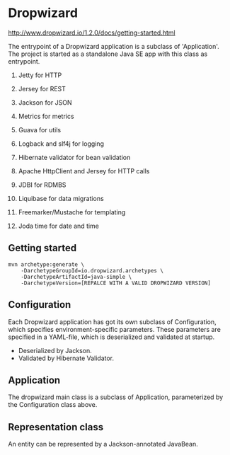# Dropwizard

http://www.dropwizard.io/1.2.0/docs/getting-started.html

The entrypoint of a Dropwizard application is a subclass of 'Application'. The project is started as a standalone Java SE app with this class as entrypoint.


1. Jetty for HTTP
2. Jersey for REST
3. Jackson for JSON
4. Metrics for metrics

5. Guava for utils
6. Logback and slf4j for logging
7. Hibernate validator for bean validation
8. Apache HttpClient and Jersey for HTTP calls
9. JDBI for RDMBS
10. Liquibase for data migrations
11. Freemarker/Mustache for templating
12. Joda time for date and time

## Getting started

```
mvn archetype:generate \
	-DarchetypeGroupId=io.dropwizard.archetypes \
	-DarchetypeArtifactId=java-simple \
	-DarchetypeVersion=[REPALCE WITH A VALID DROPWIZARD VERSION]
```

## Configuration

Each Dropwizard application has got its own subclass of Configuration, which specifies environment-specific parameters. These parameters are specified in a YAML-file, which is deserialized and validated at startup.

- Deserialized by Jackson.
- Validated by Hibernate Validator.

## Application

The dropwizard main class is a subclass of Application, parameterized by the Configuration class above.

## Representation class

An entity can be represented by a Jackson-annotated JavaBean.

